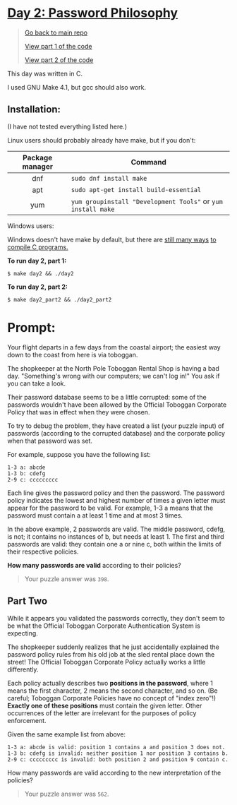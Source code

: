 # [Day 2: Password Philosophy](https://adventofcode.com/2020/day/2)

> [Go back to main repo](https://github.com/zsarge/AdventOfCode2020#solution-overview)
>
> [View part 1 of the code](day2.c)
>
> [View part 2 of the code](day2_part2.c)

This day was written in C.

I used GNU Make 4.1, but gcc should also work.

## Installation:

(I have not tested everything listed here.)

Linux users should probably already have make, but if you don't:

| Package manager | Command                                                      |
| :-------------: | ------------------------------------------------------------ |
|       dnf       | `sudo dnf install make`                                      |
|       apt       | `sudo apt-get install build-essential`                       |
|       yum       | `yum groupinstall "Development Tools"` or `yum install make` |

Windows users:

Windows doesn't have make by default, but there are [still many ways](https://stackoverflow.com/questions/32127524/how-to-install-and-use-make-in-windows) [to compile C programs.](https://nullprogram.com/blog/2016/06/13/)

**To run day 2, part 1:**

```
$ make day2 && ./day2
```

**To run day 2, part 2:**

```
$ make day2_part2 && ./day2_part2
```

# Prompt:

Your flight departs in a few days from the coastal airport; the easiest way down to the coast from here is via toboggan.

The shopkeeper at the North Pole Toboggan Rental Shop is having a bad day. "Something's wrong with our computers; we can't log in!" You ask if you can take a look.

Their password database seems to be a little corrupted: some of the passwords wouldn't have been allowed by the Official Toboggan Corporate Policy that was in effect when they were chosen.

To try to debug the problem, they have created a list (your puzzle input) of passwords (according to the corrupted database) and the corporate policy when that password was set.

For example, suppose you have the following list:

```
1-3 a: abcde
1-3 b: cdefg
2-9 c: ccccccccc
```

Each line gives the password policy and then the password. The password policy indicates the lowest and highest number of times a given letter must appear for the password to be valid. For example, 1-3 a means that the password must contain a at least 1 time and at most 3 times.

In the above example, 2 passwords are valid. The middle password, cdefg, is not; it contains no instances of b, but needs at least 1. The first and third passwords are valid: they contain one a or nine c, both within the limits of their respective policies.

**How many passwords are valid** according to their policies?

> Your puzzle answer was `398`.

## Part Two

While it appears you validated the passwords correctly, they don't seem to be what the Official Toboggan Corporate Authentication System is expecting.

The shopkeeper suddenly realizes that he just accidentally explained the password policy rules from his old job at the sled rental place down the street! The Official Toboggan Corporate Policy actually works a little differently.

Each policy actually describes two **positions in the password**, where 1 means the first character, 2 means the second character, and so on. (Be careful; Toboggan Corporate Policies have no concept of "index zero"!) **Exactly one of these positions** must contain the given letter. Other occurrences of the letter are irrelevant for the purposes of policy enforcement.

Given the same example list from above:

```
1-3 a: abcde is valid: position 1 contains a and position 3 does not.
1-3 b: cdefg is invalid: neither position 1 nor position 3 contains b.
2-9 c: ccccccccc is invalid: both position 2 and position 9 contain c.
```

How many passwords are valid according to the new interpretation of the policies?

> Your puzzle answer was `562`.
